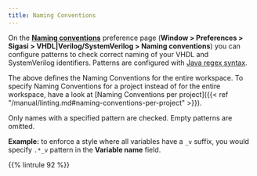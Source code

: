 ```yaml
---
title: Naming Conventions
---
```


On the [**Naming conventions**](/manual/linting/#naming-conventions) preference page (**Window \>
Preferences \> Sigasi \> VHDL|Verilog/SystemVerilog \> Naming conventions**) you can configure
patterns to check correct naming of your VHDL and SystemVerilog identifiers. Patterns are
configured with [Java regex syntax](https://docs.oracle.com/javase/8/docs/api/index.html?java/util/regex/Pattern.html).

The above defines the Naming Conventions for the entire workspace.
To specify Naming Conventions for a project instead of for the entire workspace, have a look at [Naming Conventions per project]({{< ref "/manual/linting.md#naming-conventions-per-project" >}}).

Only names with a specified pattern are checked. Empty patterns are
omitted.

**Example:** to enforce a style where all variables have a `_v` suffix,
you would specify `.*_v` pattern in the **Variable name** field.

{{% lintrule 92 %}}

